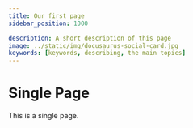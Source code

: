 ```yaml
---
title: Our first page
sidebar_position: 1000

description: A short description of this page
image: ../static/img/docusaurus-social-card.jpg
keywords: [keywords, describing, the main topics]
---
```


# Single Page

This is a single page.